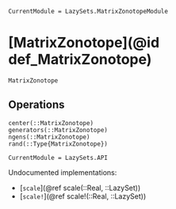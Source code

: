 ```@meta
CurrentModule = LazySets.MatrixZonotopeModule
```

# [MatrixZonotope](@id def_MatrixZonotope)

```@docs
MatrixZonotope
```

## Operations

```@docs
center(::MatrixZonotope)
generators(::MatrixZonotope)
ngens(::MatrixZonotope)
rand(::Type{MatrixZonotope})
```

```@meta
CurrentModule = LazySets.API
```

Undocumented implementations:
* [`scale`](@ref scale(::Real, ::LazySet))
* [`scale!`](@ref scale!(::Real, ::LazySet))
